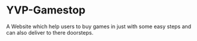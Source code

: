# YVP-Gamestop
A Website which help users to buy games in just with some easy steps and can also deliver to there doorsteps. 

